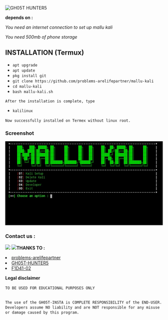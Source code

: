 <img src="https://encrypted-tbn0.gstatic.com/images?q=tbn:ANd9GcS97L2WhK8Cf7cGjKmIU5UWmOVECyHJGzHvew&usqp=CAU" alt="GH05T HUNTER5">

<b>depends on :</b>

<i>You need an internet connection to set up mallu kali</i>

<i>You need 500mb of phone storage</i>

## INSTALLATION (Termux)

* `apt upgrade`
* `apt update`
* `pkg install git`
* `git clone https://github.com/problems-arelifepartner/mallu-kali`
* `cd mallu-kali`
* `bash mallu-kali.sh`

```
After the installation is complete, type
```
* `kalilinux`

`Now successfully installed on Termex without linux root.`

### Screenshot 

<img src="https://raw.githubusercontent.com/problems-arelifepartner/mallu-kali/main/.img/IMG_20220923_174616.jpg">

### Contact us :

<img src="https://camo.githubusercontent.com/7970579c20bd99c5055e33b423d3b2cbb223e30630181864e8fbd7cfa137bc0b/68747470733a2f2f696d672e736869656c64732e696f2f62616467652f494e5354414752414d2d464f4c4c4f572d7265643f7374796c653d666f722d7468652d6261646765266c6f676f3d696e7374616772616d">
<img src="https://camo.githubusercontent.com/5e9dda15ed592074f05517e015de1e2b0d9e5d26a3d564f4335cdae49e489132/68747470733a2f2f696d672e736869656c64732e696f2f62616467652f54454c454752414d2d4348414e4e454c2d7265643f7374796c653d666f722d7468652d6261646765266c6f676f3d74656c656772616d" 

<p><b>THANKS TO :</b></p>

<li><a href="https://github.com/problems-arelifepartner">problems-arelifepartner</a></li>

<li><a href="https://github.com/GH05T-HUNTER5"> GH05T-HUNTER5</a></li>

<li><a href="https://github.com/F1D41-02">F1D41-02 </a></li>

<b>Legal disclaimer</b>

`TO BE USED FOR EDUCATIONAL PURPOSES ONLY`
````
                                                                                          The use of the GH05T-INSTA is COMPLETE RESPONSIBILITY of the END-USER. Developers assume NO liability and are NOT responsible for any misuse or damage caused by this program.
````
